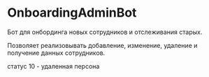 # OnboardingAdminBot
Бот для онбординга новых сотрудников и отслеживания старых.

Позволяет реализовывать добавление, изменение, удаление и получение данных сотрудников.






статус 10 - удаленная персона